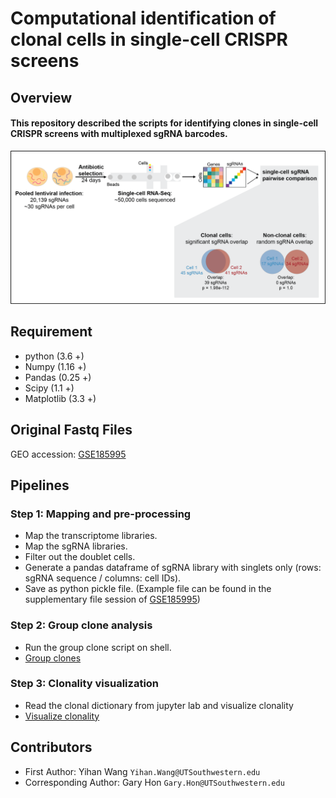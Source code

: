 # Computational identification of clonal cells in single-cell CRISPR screens

## Overview
#### This repository described the scripts for identifying clones in single-cell CRISPR screens with multiplexed sgRNA barcodes. 

![Over-view](./MISC/overview.png "Overview")

## Requirement
* python (3.6 +)
* Numpy (1.16 +)
* Pandas (0.25 +)
* Scipy (1.1 +)
* Matplotlib (3.3 +)

## Original Fastq Files
GEO accession: [GSE185995](https://www.ncbi.nlm.nih.gov/geo/query/acc.cgi?acc=GSE185995)

## Pipelines 
### Step 1: Mapping and pre-processing 
* Map the transcriptome libraries.
* Map the sgRNA libraries. 
* Filter out the doublet cells.
* Generate a pandas dataframe of sgRNA library with singlets only (rows: sgRNA sequence / columns: cell IDs).
* Save as python pickle file. (Example file can be found in the supplementary file session of [GSE185995](https://www.ncbi.nlm.nih.gov/geo/query/acc.cgi?acc=GSE185995))

### Step 2: Group clone analysis 
* Run the group clone script on shell.
* [Group clones](./Scripts/log.group_clones.sh "log.group_clones.sh")

### Step 3: Clonality visualization
* Read the clonal dictionary from jupyter lab and visualize clonality
* [Visualize clonality](./Notebooks/Visualize_clonality-Github.ipynb "Visualize_clonality")

## Contributors 
* First Author: Yihan Wang `Yihan.Wang@UTSouthwestern.edu`
* Corresponding Author: Gary Hon `Gary.Hon@UTSouthwestern.edu`
